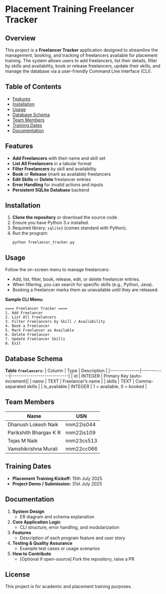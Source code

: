 # Placement Training Freelancer Tracker

## Overview

This project is a **Freelancer Tracker** application designed to streamline the management, booking, and tracking of freelancers available for placement training. The system allows users to add freelancers, list their details, filter by skills and availability, book or release freelancers, update their skills, and manage the database via a user-friendly Command Line Interface (CLI).

## Table of Contents

- [Features](#features)
- [Installation](#installation)
- [Usage](#usage)
- [Database Schema](#database-schema)
- [Team Members](#team-members)
- [Training Dates](#training-dates)
- [Documentation](#documentation)

## Features

- **Add Freelancers** with their name and skill set
- **List All Freelancers** in a tabular format
- **Filter Freelancers** by skill and availability
- **Book** or **Release** (mark as available) freelancers
- **Edit Skills** or **Delete** freelancer entries
- **Error Handling** for invalid actions and inputs
- **Persistent SQLite Database** backend

## Installation

1. **Clone the repository** or download the source code.
2. Ensure you have Python 3.x installed.
3. Required library: `sqlite3` (comes standard with Python).
4. Run the program:
   ```
   python freelancer_tracker.py
   ```

## Usage

Follow the on-screen menu to manage freelancers:
- Add, list, filter, book, release, edit, or delete freelancer entries.
- When filtering, you can search for specific skills (e.g., Python, Java).
- Booking a freelancer marks them as unavailable until they are released.

**Sample CLI Menu:**
```
==== Freelancer Tracker ====
1. Add Freelancer
2. List All Freelancers
3. Filter Freelancers by Skill / Availability
4. Book a Freelancer
5. Mark Freelancer as Available
6. Delete Freelancer
7. Update Freelancer Skills
8. Exit
```

## Database Schema

**Table `freelancers`:**
| Column        | Type       | Description                 |
|---------------|------------|-----------------------------|
| id            | INTEGER    | Primary Key (auto-increment)|
| name          | TEXT       | Freelancer’s name           |
| skills        | TEXT       | Comma-separated skills      |
| is_available  | INTEGER    | 1 = available, 0 = booked   |

## Team Members

| Name                     | USN           |
|--------------------------|---------------|
| Dhanush Lokesh Naik      | nnm22is044    |
| Parikshith Bhargav K R   | nnm22is109    |
| Tejas M Naik             | nnm23cs513    |
| Vamshikrishna Murali     | nnm22cc066    |

## Training Dates

- **Placement Training Kickoff:**  15th July 2025
- **Project Demo / Submission:**  31st July 2025


## Documentation

1. **System Design**
   - ER diagram and schema explanation
2. **Core Application Logic**
   - CLI structure, error handling, and modularization
3. **Features**
   - Description of each program feature and user story
4. **Testing & Quality Assurance**
   - Example test cases or usage scenarios
5. **How to Contribute**
   - [Optional if open-source] Fork the repository, raise a PR

## License

This project is for academic and placement training purposes.
